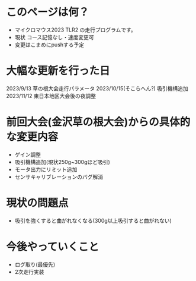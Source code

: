 # このページは何？
  * マイクロマウス2023 TLR2 の走行プログラムです。
  * 現状 コース記憶なし・速度変更可
  * 変更はこまめにpushする予定

# 大幅な更新を行った日 
2023/9/13 草の根大会走行パラメータ
2023/10/15(そこらへん?) 吸引機構追加
2023/11/12 東日本地区大会後の夜調整

# 前回大会(金沢草の根大会)からの具体的な変更内容
  * ゲイン調整
  * 吸引機構追加(現状250g~300gほど吸引)
  * モータ出力にリミット追加
  * センサキャリブレーションのバグ解消

# 現状の問題点
  * 吸引を強くすると曲がれなくなる(300g以上吸引すると曲がれない)

# 今後やっていくこと
  * ログ取り(最優先)
  * 2次走行実装